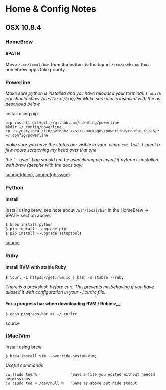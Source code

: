 # Home & Config Notes

## OSX 10.8.4

### HomeBrew

#### $PATH

Move `/usr/local/bin` from the bottom to the top of `/etc/paths` so that homebrew apps take priority.

### Powerline

_Make sure python is installed and you have reloaded your terminal. `$ which pip` should show `/usr/local/bin/php`._
_Make sure vim is installed with the as described below_

Install using pip.

    pip install git+git://github.com/Lokaltog/powerline
    mkdir ~/.config/powerline
    cp -R /usr/local/lib/python2.7/site-packages/powerline/config_files/* ~/.config/powerline
    
_make sure you have the status bar visible in your .vimrc `set ls=2`. I spent a few hours scratching my head over that one_

_the "--user" flag should not be used during pip install if python is installed with brew (despite with the docs say)._

[source(docs)](https://powerline.readthedocs.org/en/latest/installation/osx.html#installation-osx), [source(gh issue)](https://github.com/Lokaltog/powerline/issues/39)

### Python

#### Install

Install using brew, see note about `/usr/local/bin` in the HomeBrew -> $PATH section above.

    $ brew install python
    $ pip install --upgrade pip
    $ pip install --upgrade setuptools

[source](https://github.com/mxcl/homebrew/wiki/Homebrew-and-Python)

### Ruby

#### Install RVM with stable Ruby

    $ \curl -L https://get.rvm.io | bash -s stable --ruby
   
*There is a backslash before curl. This prevents misbehaving if you have aliased it with configuration in your ~/.curlrc file.*

#### For a progress bar when downloading RVM / Rubies:__

    $ echo progress-bar >> ~/.curlrc

[source](https://rvm.io/rvm/install)

### [Mac]Vim

Install using brew

    $ brew install vim --override-system-vim;
    
_Useful commands_

    :w !sudo tee %               "Save a file you edited without needed permissions
    :w !sudo tee > /dev/null %   "Same as above but hide stdout


